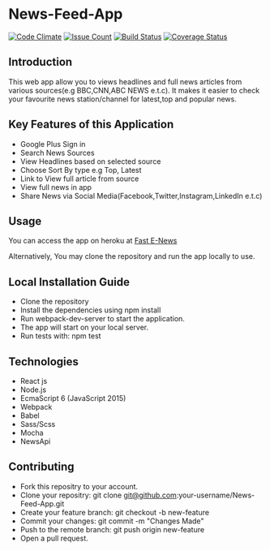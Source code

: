 # News-Feed-App
[![Code Climate](https://codeclimate.com/github/codeclimate/codeclimate/badges/gpa.svg)](https://codeclimate.com/github/codeclimate/codeclimate)
[![Issue Count](https://codeclimate.com/github/codeclimate/codeclimate/badges/issue_count.svg)](https://codeclimate.com/github/atomicman57/News-Feed-App/issues)
[![Build Status](https://travis-ci.org/atomicman57/News-Feed-App.svg?branch=master)](https://travis-ci.org/atomicman57/News-Feed-App)
[![Coverage Status](https://coveralls.io/repos/github/atomicman57/News-Feed-App/badge.svg?branch=master)](https://coveralls.io/github/atomicman57/News-Feed-App?branch=master)



## Introduction
 This web app allow you to views headlines and full news articles from various sources(e.g BBC,CNN,ABC NEWS e.t.c). It makes it easier to check your favourite news station/channel for latest,top and popular news.

## Key Features of this Application
* Google Plus Sign in
* Search News Sources
* View Headlines based on selected source
* Choose Sort By type e.g Top, Latest
* Link to View full article from source
* View full news in app
* Share News via Social Media(Facebook,Twitter,Instagram,LinkedIn e.t.c)

## Usage

You can access the app on heroku at [Fast E-News](http://fastenews.herokuapp.com)

Alternatively, You may clone the repository and run the app locally to use.


## Local Installation Guide

* Clone the repository
* Install the dependencies using npm install
* Run webpack-dev-server to start the application.
* The app will start on your local server.
* Run tests with: npm test


## Technologies

* React js
* Node.js
* EcmaScript 6 (JavaScript 2015)
* Webpack
* Babel
* Sass/Scss
* Mocha
* NewsApi


## Contributing

* Fork this repositry to your account.
* Clone your repositry: git clone git@github.com:your-username/News-Feed-App.git
* Create your feature branch: git checkout -b new-feature
* Commit your changes: git commit -m "Changes Made"
* Push to the remote branch: git push origin new-feature
* Open a pull request.
